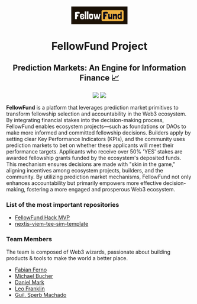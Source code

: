 <p align="center"><a href="https://iosf.in/" target="_blank"><img src="./img/fellowfund-logo.png" width="30%"></a></p>

<h1 align="center">FellowFund Project</h1>
<h2 align="center">Prediction Markets: An Engine for Information Finance 📈</h2>

<p align="center"><a href="https://github.com/fellowfund" target="_blank"><img src="https://img.shields.io/badge/-Join%20Us-%23EF233C" width="10%"></a>  <a href="https://github.com/fellowfund" target="_blank"><img src="https://badgen.net/badge/icon/twitter?icon=twitter&label" width="13%"></a> </p>

**FellowFund** is a platform that leverages prediction market primitives to transform fellowship selection and accountability in the Web3 ecosystem. By integrating financial stakes into the decision-making process, FellowFund enables ecosystem projects—such as foundations or DAOs to make more informed and committed fellowship decisions. Builders apply by setting clear Key Performance Indicators (KPIs), and the community uses prediction markets to bet on whether these applicants will meet their performance targets. Applicants who receive over 50% 'YES' stakes are awarded fellowship grants funded by the ecosystem's deposited funds. This mechanism ensures decisions are made with "skin in the game," aligning incentives among ecosystem projects, builders, and the community. By utilizing prediction market mechanisms, FellowFund not only enhances accountability but primarily empowers more effective decision-making, fostering a more engaged and prosperous Web3 ecosystem.

### List of the most important repositories

- [FellowFund Hack MVP](https://github.com/fellowfund/fellowfund-hack-mvp)
- [nextjs-viem-tee-sim-template](https://github.com/fellowfund/nextjs-viem-tee-sim-template)

### Team Members

The team is composed of Web3 wizards, passionate about building products & tools to make the world a better place.

- [Fabian Ferno](https://github.com/fabianferno)
- [Michael Bucher](https://github.com/mialbu)
- [Daniel Mark](https://github.com/thedanielmark)
- [Leo Franklin](https://github.com/LeoFranklin015)
- [Guil. Sperb Machado](https://github.com/gsmachado)